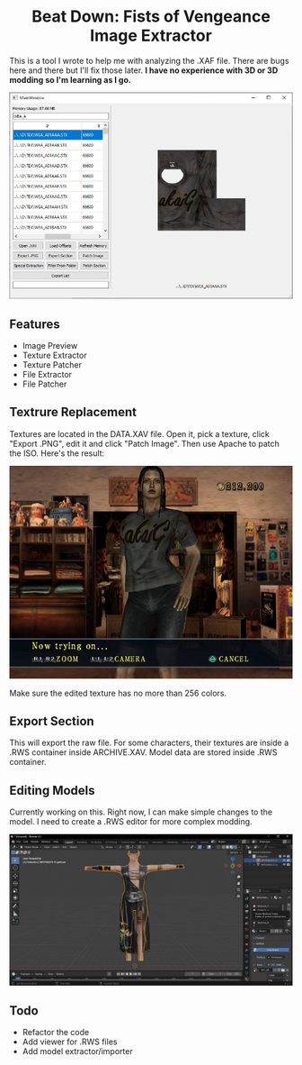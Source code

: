 <h1 align="center">Beat Down: Fists of Vengeance Image Extractor</h1>

This is a tool I wrote to help me with analyzing the .XAF file. There are bugs here and there but I'll fix those later. **I have no experience with 3D or 3D modding so I'm learning as I go.**

<p align="center"><img src="images\extractor.jpg" alt="" /></p>

## Features

- Image Preview
- Texture Extractor
- Texture Patcher
- File Extractor
- File Patcher

## Textrure Replacement

Textures are located in the DATA.XAV file. Open it, pick a texture, click "Export .PNG", edit it and click "Patch Image". Then use Apache to patch the ISO. Here's the result:

<p align="center"><img src="images\Beat Down - Fists of Vengeance_SLUS-21150_20241213104844.png" alt="" /></p>

Make sure the edited texture has no more than 256 colors.

## Export Section

This will export the raw file. For some characters, their textures are inside a .RWS container inside ARCHIVE.XAV. Model data are stored inside .RWS container.

## Editing Models

Currently working on this. Right now, I can make simple changes to the model. I need to create a .RWS editor for more complex modding.
<p align=center><img src=images\Fatima.jpg /></p>

## Todo

- Refactor the code
- Add viewer for .RWS files
- Add model extractor/importer